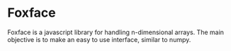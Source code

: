 # Foxface

Foxface is a javascript library for handling n-dimensional arrays. The main objective is to make an easy to use interface, similar to numpy.